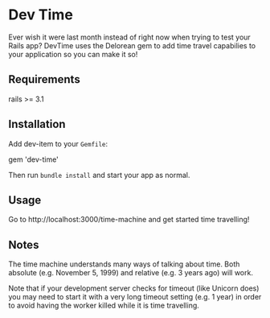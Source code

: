 Dev Time
========

Ever wish it were last month instead of right now when trying to test
your Rails app? DevTime uses the Delorean gem to add time travel capabilies
to your application so you can make it so!

Requirements
------------

rails &gt;= 3.1

Installation
------------

Add dev-item to your `Gemfile`:

  gem 'dev-time'


Then run `bundle install` and start your app as normal.

Usage
-----

Go to http://localhost:3000/time-machine and get started time travelling!

Notes
-----
The time machine understands many ways of talking about time. Both absolute
(e.g. November 5, 1999) and relative (e.g. 3 years ago) will work.

Note that if your development server checks for timeout (like Unicorn does)
you may need to start it with a very long timeout setting (e.g. 1 year) in
order to avoid having the worker killed while it is time travelling.
